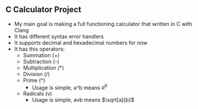 ## C Calculator Project

- My main goal is making a full functioning calculator that written in C with Clang
- It has different syntax error handlers
- It supports decimal and hexadecimal numbers for now
- It has this operators:
  - Summation (+)
  - Subtraction (-) 
  - Multiplication (*)
  - Division (/)
  - Prime (^)
    - Usage is simple, a^b means $a^b$
  - Radicals (v)
    - Usage is simple, avb means $\sqrt[a]{b}$